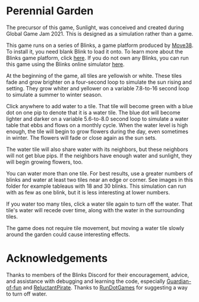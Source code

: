 # Perennial Garden

The precursor of this game, Sunlight, was conceived and created during Global Game Jam 2021. This is designed as a simulation rather than a game. 

This game runs on a series of Blinks, a game platform produced by [Move38](https://github.com/Move38). To install it, you need blank Blink to load it onto. To learn more about the Blinks game platform, click [here](https://move38.com/). If you do not own any Blinks, you can run this game using the Blinks online simulator [here](https://move38.github.io/Blinks-Simulator/).

At the beginning of the game, all tiles are yellowish or white. These tiles fade and grow brighter on a four-second loop to simulate the sun rising and setting. They grow whiter and yellower on a variable 7.8-to-16 second loop to simulate a summer to winter season. 

Click anywhere to add water to a tile. That tile will become green with a blue dot on one pip to denote that it is a water tile. The blue dot will become lighter and darker on a variable 5.6-to-8.0 second loop to simulate a water table that ebbs and flows on a monthly cycle. When the water level is high enough, the tile will begin to grow flowers during the day, even sometimes in winter. The flowers will fade or close again as the sun sets. 

The water tile will also share water with its neighbors, but these neighbors will not get blue pips. If the neighbors have enough water and sunlight, they will begin growing flowers, too. 

You can water more than one tile. For best results, use a greater numbers of blinks and water at least two tiles near an edge or corner. See images in this folder for example tableaus with 18 and 30 blinks. This simulation can run with as few as one blink, but it is less interesting at lower numbers.

If you water too many tiles, click a water tile again to turn off the water. That tile's water will recede over time, along with the water in the surrounding tiles.

The game does not require tile movement, but moving a water tile slowly around the garden could cause interesting effects.

# Acknowledgements

Thanks to members of the Blinks Discord for their encouragement, advice, and assistance with debugging and learning the code, especially [Guardian-of-fun](https://github.com/Guardian-of-fun) and [ReluctantPirate](https://github.com/ReluctantPirate). Thanks to [RunDotGames](https://github.com/RunDotGames) for suggesting a way to turn off water.

